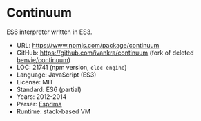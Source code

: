 # Continuum

ES6 interpreter written in ES3.

* URL:        https://www.npmjs.com/package/continuum
* GitHub:     https://github.com/ivankra/continuum (fork of deleted [benvie/continuum](https://web.archive.org/web/20150619174908/https://github.com/benvie/continuum))
* LOC:        21741 (npm version, `cloc engine`)
* Language:   JavaScript (ES3)
* License:    MIT
* Standard:   ES6 (partial)
* Years:      2012-2014
* Parser:     [Esprima](esprima.md)
* Runtime:    stack-based VM
